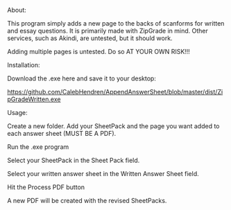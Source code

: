 About:

This program simply adds a new page to the backs of scanforms for written and essay questions. It is primarily made with ZipGrade in mind. Other services, such as Akindi, are untested, but it should work.

Adding multiple pages is untested. Do so AT YOUR OWN RISK!!!

Installation:

Download the .exe here and save it to your desktop:

https://github.com/CalebHendren/AppendAnswerSheet/blob/master/dist/ZipGradeWritten.exe

Usage:

Create a new folder. Add your SheetPack and the page you want added to each answer sheet (MUST BE A PDF).

Run the .exe program

Select your SheetPack in the Sheet Pack field.

Select your written answer sheet in the Written Answer Sheet field.

Hit the Process PDF button

A new PDF will be created with the revised SheetPacks.
